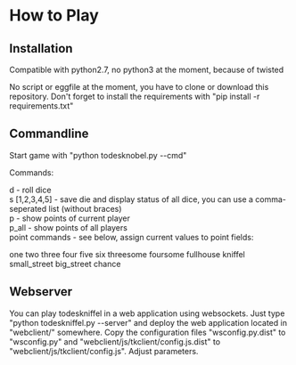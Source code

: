How to Play
============

Installation
-------------

Compatible with python2.7, no python3 at the moment, because of twisted

No script or eggfile at the moment, you have to clone or download this repository. Don't forget to install the requirements with "pip install -r requirements.txt"

Commandline
------------

Start game with "python todesknobel.py --cmd"

Commands:

d - roll dice  
s [1,2,3,4,5] - save die and display status of all dice, you can use a comma-seperated list (without braces)  
p - show points of current player  
p_all - show points of all players  
point commands - see below, assign current values to point fields:

one
two
three
four
five
six
threesome
foursome
fullhouse
kniffel
small_street
big_street
chance

Webserver
----------

You can play todeskniffel in a web application using websockets. Just type "python todeskniffel.py --server" and deploy the web application located in "webclient/" somewhere. Copy the configuration files "wsconfig.py.dist" to "wsconfig.py" and "webclient/js/tkclient/config.js.dist" to "webclient/js/tkclient/config.js". Adjust parameters.
